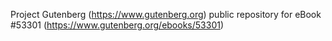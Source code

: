 Project Gutenberg (https://www.gutenberg.org) public repository for
eBook #53301 (https://www.gutenberg.org/ebooks/53301)
